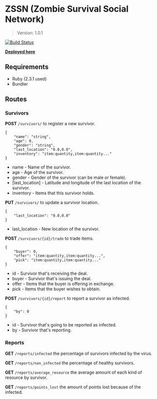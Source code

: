 # ZSSN (Zombie Survival Social Network)

> Version: 1.0.1

[![Build Status](https://travis-ci.org/JayBIOS/zssn.svg?branch=master)](https://travis-ci.org/JayBIOS/zssn)

[**Deployed here**](http://api.zssn.jaybios.me/)

## Requirements

* Ruby (2.3.1 used)
* Bundler

## Routes

### Survivors

**POST** `/survivors/` to register a new survivor.
```
{
    "name": "string",
    "age": 0,
    "gender": "string",
    "last_location": "0.0,0.0",
    "inventory": "item:quantity,item:quantity..."
}
```

* name - Name of the survivor.
* age - Age of the survivor.
* gender - Gender of the survivor (can be male or female).
* [last_location] - Latitude and longitude of the last location of the survivor.
* inventory - Items that this survivor holds.

**PUT** `/survivors/` to update a survivor location.
```
{
    "last_location": "0.0,0.0"
}
```

* last_location - New location of the survivor.

**POST** `/survivors/{id}/trade` to trade items.
```
{
    "buyer": 0,
    "offer": "item:quantity,item:quantity...",
    "pick": "item:quantity,item:quantity..."
}
```

* id - Survivor that's receiving the deal.
* buyer - Survivor that's issuing the deal.
* offer - Items that the buyer is offering in exchange.
* pick - Items that the buyer wishes to obtain.

**POST** `/survivors/{id}/report` to report a survivor as infected.
```
{
    "by": 0
}
```

* id - Survivor that's going to be reported as infected.
* by - Survivor that's reporting.

### Reports

**GET** `/reports/infected` the percentage of survivors infected by the virus.

**GET** `/reports/non_infected` the percentage of healthy survivors.

**GET** `/reports/average_resource` the average amount of each kind of resource by survivor.

**GET** `/reports/points_lost` the amount of points lost because of the infected.
